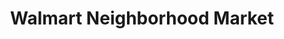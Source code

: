 ---
title: "Walmart Neighborhood Market"
url: /simpsonville/walmart-neighborhood-market-west-georgia-road/
shop: supermarket
---